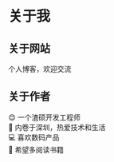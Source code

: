 # 关于我


## 关于网站

个人博客，欢迎交流

## 关于作者

:blush: 一个渣硕开发工程师<br>
:metal: 内卷于深圳，热爱技术和生活<br>
:computer: 喜欢数码产品<br>
:closed_book: 希望多阅读书籍

